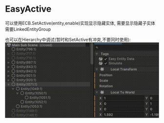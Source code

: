 # EasyActive
可以使用ECB.SetActive(entity,enable)实现显示隐藏实体,
需要显示隐藏子实体需要LinkedEntityGroup

也可以在Hierarchy中调试(暂时和SetActive有冲突,不要同时使用):
![img](https://github.com/SamuelZon258/EasyActive/blob/main/demo.gif)
